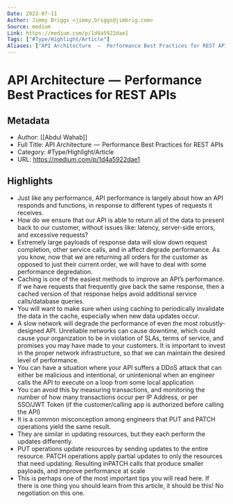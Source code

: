 ```yaml
---
Date: 2022-07-11
Author: Jimmy Briggs <jimmy.briggs@jimbrig.com>
Source: medium
Link: https://medium.com/p/1d4a5922dae1
Tags: ["#Type/Highlight/Article"]
Aliases: ["API Architecture  —  Performance Best Practices for REST APIs", "API Architecture  —  Performance Best Practices for REST APIs"]
---
```

# API Architecture  —  Performance Best Practices for REST APIs

## Metadata
- Author: [[Abdul Wahab]]
- Full Title: API Architecture  —  Performance Best Practices for REST APIs
- Category: #Type/Highlight/Article
- URL: https://medium.com/p/1d4a5922dae1

## Highlights
- Just like any performance, API performance is largely about how an API responds and functions, in response to different types of requests it receives.
- How do we ensure that our API is able to return all of the data to present back to our customer, without issues like: latency, server-side errors, and excessive requests?
- Extremely large payloads of response data will slow down request completion, other service calls, and in affect degrade performance. As you know, now that we are returning all orders for the customer as opposed to just their current order, we will have to deal with some performance degredation.
- Caching is one of the easiest methods to improve an API’s performance. If we have requests that frequently give back the same response, then a cached version of that response helps avoid additional service calls/database queries.
- You will want to make sure when using caching to periodically invalidate the data in the cache, especially when new data updates occur.
- A slow network will degrade the performance of even the most robustly-designed API. Unreliable networks can cause downtime, which could cause your organization to be in violation of SLAs, terms of service, and promises you may have made to your customers. It is important to invest in the proper network infrastructure, so that we can maintain the desired level of performance.
- You can have a situation where your API suffers a DDoS attack that can either be malicious and intentional, or unintenional when an engineer calls the API to execute on a loop from some local application
- You can avoid this by measuring transactions, and monitoring the number of how many transactions occur per IP Address, or per SSO/JWT Token (if the customer/calling app is authorized before calling the API)
- It is a common misconception among engineers that PUT and PATCH operations yield the same result.
- They are similar in updating resources, but they each perform the updates differently.
- PUT operations update resources by sending updates to the entire resource. PATCH operations apply partial updates to only the resources that need updating. Resulting inPATCH calls that produce smaller payloads, and improve performance at scale
- This is perhaps one of the most important tips you will read here. If there is one thing you should learn from this article, it should be this! No negotiation on this one.
